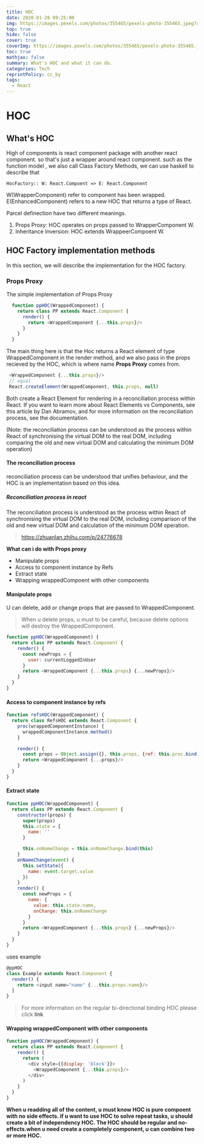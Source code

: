 ```yaml
---
title: HOC 
date: 2020-01-28 09:25:00
img: https://images.pexels.com/photos/355465/pexels-photo-355465.jpeg?auto=compress&cs=tinysrgb&w=1260&h=750&dpr=2
top: true
hide: false
cover: true
coverImg: https://images.pexels.com/photos/355465/pexels-photo-355465.jpeg?auto=compress&cs=tinysrgb&w=1260&h=750&dpr=2
toc: true
mathjax: false
summary: What's HOC and what it can do.
categories: Tech
reprintPolicy: cc_by
tags:
  - React
---
```

# HOC
## What's HOC
High of components is react component package with another react component. so that's just a wrapper around react component.
such as the function model , we also call Class Factory Methods, we can use haskell to describe that
```
HocFactory:: W: React.Compoent => E: React.Component
```
W(WrapperComponent) refer to component has been wrapped.
E(EnhancedComponent) refers to a new HOC that returns a type of React.

Parcel definection have two different meanings.
1. Props Proxy: HOC operates on props passed to WrapperComponent W.
2. Inheritance Inversion: HOC extends WrappeerCompoent W.


## HOC Factory implementation methods
In this section, we will describe the implementation for the HOC factory.
### Props Proxy
The simple implementation of Props Proxy
```javascript
  function ppHOC(WrappedComponent) {  
    return class PP extends React.Component {    
      render() {      
        return <WrappedComponent {...this.props}/>    
      }  
    } 
  }
```
The main thing here is that the Hoc returns a React element of type WrappedComponent in the render method, and we also pass in the props  recieved by the HOC, which is where name <b>Props Proxy</b> comes from.
```javascript
 <WrappedComponent {...this.props}/> 
 // equal 
 React.createElement(WrappedComponent, this.props, null)
```
Both create a React Element for rendering in a reconciliation process within React. If you want to learn more about React Elements vs Components, see this article by Dan Abramov, and for more information on the reconciliation process, see the documentation.

(Note: the reconciliation process can be understood as the process within React of synchronising the virtual DOM to the real DOM, including comparing the old and new virtual DOM and calculating the minimum DOM operation)

#### The reconciliation process
reconciliation process can be understood that unifies behaviour, and the HOC is an implementation based on this idea.
##### Reconciliation process in react
The reconciliation process is understood as the process within React of synchronising the virtual DOM to the real DOM, including comparison of the old and new virtual DOM and calculation of the minimum DOM operation.
> https://zhuanlan.zhihu.com/p/24776678

<b>What can i do with Props proxy</b>
- Manipulate props
- Access to component instance by Refs
- Extract state
- Wrapping wrappedCompoent with other components

#### Manipulate props
U can delete, add or change props that are passed to WrappedComponent.
> When u delete props, u must to be careful, because delete options will destroy the WrappedComponent.
```javascript
function ppHOC(WrappedComponent) {
  return class PP extends React.Component {
    render() {
      const newProps = {
        user: currentLoggedInUser
      }
      return <WrappedComponent {...this.props} {...newProps}/>
    }
  }
}
```
#### Access to component instance by refs
```javascript
function refsHOC(WrappedComponent) {
  return class RefsHOC extends React.Component {
    proc(wrappedComponentInstance) {
      wrappedComponentInstance.method()
    }

    render() {
      const props = Object.assign({}, this.props, {ref: this.proc.bind(this)})
      return <WrappedComponent {...props}/>
    }
  }
}
```

#### Extract state
```javascript
function ppHOC(WrappedComponent) {
  return class PP extends React.Component {
    constructor(props) {
      super(props)
      this.state = {
        name: ''
      }

      this.onNameChange = this.onNameChange.bind(this)
    }
    onNameChange(event) {
      this.setState({
        name: event.target.value
      })
    }
    render() {
      const newProps = {
        name: {
          value: this.state.name,
          onChange: this.onNameChange
        }
      }
      return <WrappedComponent {...this.props} {...newProps}/>
    }
  }
}
```

uses example
```javascript
@ppHOC
class Example extends React.Component {
  render() {
    return <input name="name" {...this.props.name}/>
  }
}
```

> For more information on the regular bi-directional binding HOC please click <a herf='https://link.zhihu.com/?target=https%3A//github.com/franleplant/react-hoc-examples/blob/master/pp_state.js'>link</a>

#### Wrapping wrappedComponent with other components
```javascript
function ppHOC(WrappedComponent) {
  return class PP extends React.Component {
    render() {
      return (
        <div style={{display: 'block'}}>
          <WrappedComponent {...this.props}/>
        </div>
      )
    }
  }
}
```


<b>
When u readding all of the content, u must know HOC is pure compoent with no side effects. if u want to use HOC to solve repeat tasks, u should create a bit of independency HOC.
The HOC should be regular and no-effects.when u need create a completely component, u can combine two or more HOC.
</b>






